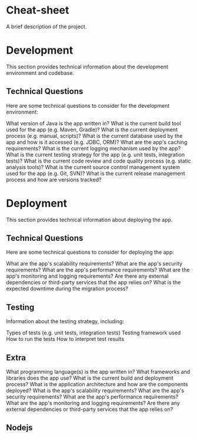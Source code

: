 # Cheat-sheet
A brief description of the project.




# Development
This section provides technical information about the development environment and codebase.

## Technical Questions
Here are some technical questions to consider for the development environment:

What version of Java is the app written in?
What is the current build tool used for the app (e.g. Maven, Gradle)?
What is the current deployment process (e.g. manual, scripts)?
What is the current database used by the app and how is it accessed (e.g. JDBC, ORM)?
What are the app's caching requirements?
What is the current logging mechanism used by the app?
What is the current testing strategy for the app (e.g. unit tests, integration tests)?
What is the current code review and code quality process (e.g. static analysis tools)?
What is the current source control management system used for the app (e.g. Git, SVN)?
What is the current release management process and how are versions tracked?
# Deployment
This section provides technical information about deploying the app.

## Technical Questions
Here are some technical questions to consider for deploying the app:

What are the app's scalability requirements?
What are the app's security requirements?
What are the app's performance requirements?
What are the app's monitoring and logging requirements?
Are there any external dependencies or third-party services that the app relies on?
What is the expected downtime during the migration process?

## Testing
Information about the testing strategy, including:

Types of tests (e.g. unit tests, integration tests)
Testing framework used
How to run the tests
How to interpret test results

## Extra

What programming language(s) is the app written in?
What frameworks and libraries does the app use?
What is the current build and deployment process?
What is the application architecture and how are the components deployed?
What is the app's scalability requirements?
What are the app's security requirements?
What are the app's performance requirements?
What are the app's monitoring and logging requirements?
Are there any external dependencies or third-party services that the app relies on?

## Nodejs


